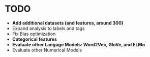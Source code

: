# TODO

- **Add additional datasets (and features, around 300)**
- Expand analysis to labels and tags
- Fix Bias optimization
- **Categorical features**
- **Evaluate other Languge Models: Word2Vec, GloVe, and ELMo**
- Evaluate other Numerical Models
